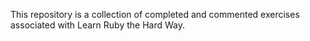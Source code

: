 This repository is a collection of completed and commented exercises associated with Learn Ruby the Hard Way.

